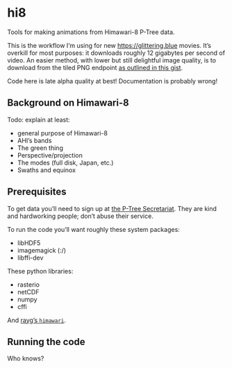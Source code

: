 # hi8

Tools for making animations from Himawari-8 P-Tree data.

This is the workflow I’m using for new https://glittering.blue movies. It’s overkill for most purposes: it downloads roughly 12 gigabytes per second of video. An easier method, with lower but still delightful image quality, is to download from the tiled PNG endpoint [as outlined in this gist](https://github.com/celoyd/hi8.git).

Code here is late alpha quality at best! Documentation is probably wrong!

## Background on Himawari-8

Todo: explain at least:
- general purpose of Himawari-8
- AHI’s bands
- The green thing
- Perspective/projection
- The modes (full disk, Japan, etc.)
- Swaths and equinox

## Prerequisites

To get data you’ll need to sign up at [the P-Tree Secretariat](http://www.eorc.jaxa.jp/ptree/registration_top.html). They are kind and hardworking people; don’t abuse their service.

To run the code you’ll want roughly these system packages:

- libHDF5
- imagemagick (:/)
- libffi-dev

These python libraries:

- rasterio
- netCDF
- numpy
- cffi

And [rayg’s `himawari`](https://gitlab.ssec.wisc.edu/rayg/himawari).

## Running the code

Who knows?

